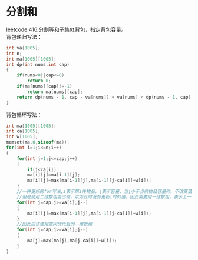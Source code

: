 # 分割和
[leetcode 416.分割等和子集](https://leetcode-cn.com/problems/partition-equal-subset-sum/)`01`背包，指定背包容量。  
背包递归写法：
```cpp
int va[1005];
int n;
int ma[1005][1005];
int dp(int nums,int cap)    
{
    if(nums<0||cap<=0)
        return 0;
    if(ma[nums][cap]!=-1)
        return ma[nums][cap];
    return dp(nums - 1, cap - va[nums]) + va[nums] < dp(nums - 1, cap) ? dp(nums - 1, cap) : dp(nums - 1, cap - va[nums]) + va[nums];
}
```
<!--more-->

背包循环写法：  
```cpp
int ma[1005][1005];
int ca[1005];
int w[1005];
memset(ma,0,sizeof(ma));
for(int i=1;i<=n;i++)
{
    for(int j=1;j<=cap;j++)
    {
        if(j<ca[i])
        ma[i][j]=ma[i-1][j];
        ma[i][j]=max(ma[i-1][j],ma[i-1][j-ca[i]]+w[i]);
    }
    //一种更好的for写法,i表示第i件物品，j表示容量，当j小于当前物品容量时，不改变值，是原来的值，即i-1的值
    //但是使用二维数组会出错，以为此时没有更新i时的值，因此需要用一维数组，表示上一轮的最优解，因为每次只需要用到上一轮的信息
    for(int j=cap;j>=va[i];j--)
    {
        ma[i][j]=max(ma[i-1][j],ma[i-1][j-ca[i]]+w[i]);
    }
    //因此应该使用空间优化后的一维数组
    for(int j=cap;j>=va[i];j--)
    {
        ma[j]=max(ma[j],ma[j-ca[i]]+w[i]);
    }
}
```